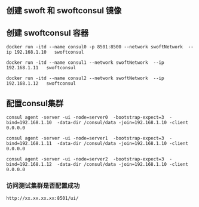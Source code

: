 ## 创建 swoft 和 swoftconsul 镜像

## 创建 swoftconsul 容器
    docker run -itd --name consul0 -p 8501:8500 --network swoftNetwork  --ip 192.168.1.10   swoftconsul
 
    docker run -itd --name consul1 --network swoftNetwork  --ip 192.168.1.11   swoftconsul
 
    docker run -itd --name consul2 --network swoftNetwork  --ip 192.168.1.12   swoftconsul
 
## 配置consul集群

    consul agent -server -ui -node=server0  -bootstrap-expect=3  -bind=192.168.1.10  -data-dir /consul/data -join=192.168.1.10 -client 0.0.0.0
 
    consul agent -server -ui -node=server1  -bootstrap-expect=3  -bind=192.168.1.11  -data-dir /consul/data -join=192.168.1.10 -client 0.0.0.0
  
    consul agent -server -ui -node=server2  -bootstrap-expect=3  -bind=192.168.1.12  -data-dir /consul/data -join=192.168.1.10 -client 0.0.0.0
   
   
### 访问测试集群是否配置成功

    http://xx.xx.xx.xx:8501/ui/
    

 